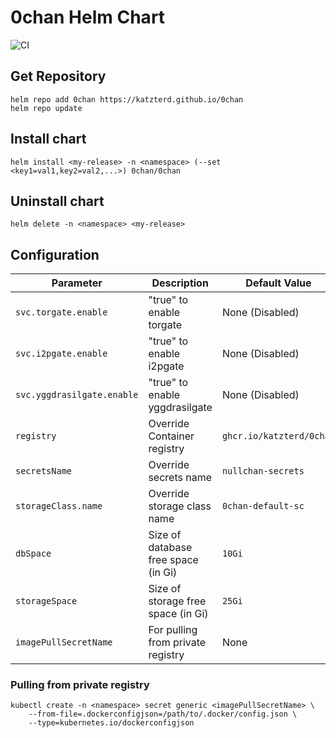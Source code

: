 # 0chan Helm Chart
![CI](https://img.shields.io/github/actions/workflow/status/katzterd/0chan/ci.yml?label=CI&logo=github&style=for-the-badge)

## Get Repository

```console
helm repo add 0chan https://katzterd.github.io/0chan
helm repo update
```

## Install chart

```console
helm install <my-release> -n <namespace> (--set <key1=val1,key2=val2,...>) 0chan/0chan
```

## Uninstall chart

```console
helm delete -n <namespace> <my-release>
```

## Configuration

| Parameter                                  | Description                                   | Default Value                                           |
|--------------------------------------------|-----------------------------------------------|---------------------------------------------------------|
| `svc.torgate.enable`                       | "true" to enable torgate                      | None (Disabled)                                         |
| `svc.i2pgate.enable`                       | "true" to enable i2pgate                      | None (Disabled)                                         |
| `svc.yggdrasilgate.enable`                 | "true" to enable yggdrasilgate                | None (Disabled)                                         |
| `registry`                                 | Override Container registry                   | `ghcr.io/katzterd/0chan`                                |
| `secretsName`                              | Override secrets name                         | `nullchan-secrets`                                      |
| `storageClass.name`                        | Override storage class name                   | `0chan-default-sc`                                      |
| `dbSpace`                                  | Size of database free space (in Gi)           | `10Gi`                                                  |
| `storageSpace`                             | Size of storage free space (in Gi)            | `25Gi`                                                  |
| `imagePullSecretName`                      | For pulling from private registry             | None                                                    |


### Pulling from private registry
```console
kubectl create -n <namespace> secret generic <imagePullSecretName> \ 
    --from-file=.dockerconfigjson=/path/to/.docker/config.json \
    --type=kubernetes.io/dockerconfigjson
```
